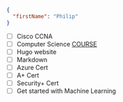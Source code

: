 
``` json
{
  "firstName": "Philip"
}
```

- [ ] Cisco CCNA
- [ ] Computer Science [COURSE](https://www.youtube.com/playlist?list=PL8dPuuaLjXtNlUrzyH5r6jN9ulIgZBpdo) 
- [ ] Hugo website
- [ ] Markdown
- [ ] Azure Cert
- [ ] A+ Cert
- [ ] Security+ Cert
- [ ] Get started with Machine Learning